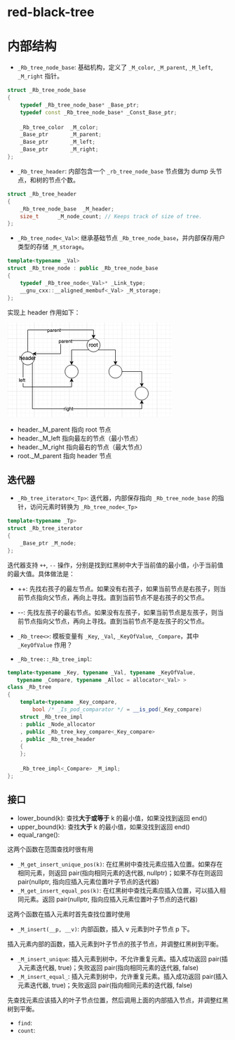 # red-black-tree

# 内部结构

- `_Rb_tree_node_base`: 基础机构，定义了 `_M_color`, `_M_parent`, `_M_left`, `_M_right` 指针。

```c++
struct _Rb_tree_node_base
{
    typedef _Rb_tree_node_base* _Base_ptr;
    typedef const _Rb_tree_node_base* _Const_Base_ptr;

    _Rb_tree_color	_M_color;
    _Base_ptr		_M_parent;
    _Base_ptr		_M_left;
    _Base_ptr		_M_right;
};
```

- `_Rb_tree_header`: 内部包含一个 `_rb_tree_node_base` 节点做为 dump 头节点，和树的节点个数。

```c++
struct _Rb_tree_header
{
    _Rb_tree_node_base	_M_header;
    size_t		_M_node_count; // Keeps track of size of tree.
};
```

- `_Rb_tree_node<_Val>`: 继承基础节点 `_Rb_tree_node_base`，并内部保存用户类型的存储 `_M_storage`。

```c++
template<typename _Val>
struct _Rb_tree_node : public _Rb_tree_node_base
{
    typedef _Rb_tree_node<_Val>* _Link_type;
    __gnu_cxx::__aligned_membuf<_Val> _M_storage;
};
```

实现上 header 作用如下：

![rbt_header](https://github.com/castleBoat/dsa/raw/main/SGI-STL/img/rbt_header.png)

  - header._M_parent 指向 root 节点
  - header._M_left 指向最左的节点（最小节点）
  - header._M_right 指向最右的节点（最大节点）
  - root._M_parent 指向 header 节点

## 迭代器

- `_Rb_tree_iterator<_Tp>`: 迭代器，内部保存指向 `_Rb_tree_node_base` 的指针，访问元素时转换为 `_Rb_tree_node<_Tp>`

```c++
template<typename _Tp>
struct _Rb_tree_iterator
{
    _Base_ptr _M_node;
};
```

迭代器支持 `++`, `--` 操作，分别是找到红黑树中大于当前值的最小值，小于当前值的最大值。具体做法是：

  - ++: 先找右孩子的最左节点。如果没有右孩子，如果当前节点是右孩子，则当前节点指向父节点，再向上寻找。直到当前节点不是右孩子的父节点。
  - --: 先找左孩子的最右节点。如果没有左孩子，如果当前节点是左孩子，则当前节点指向父节点，再向上寻找。直到当前节点不是左孩子的父节点。

- `_Rb_tree<>`: 模板变量有 `_Key`, `_Val`, `_KeyOfValue`, `_Compare`，其中 `_KeyOfValue` 作用？
- `_Rb_tree::_Rb_tree_impl`:

```c++
template<typename _Key, typename _Val, typename _KeyOfValue,
   typename _Compare, typename _Alloc = allocator<_Val> >
class _Rb_tree
{
    template<typename _Key_compare,
        bool /* _Is_pod_comparator */ = __is_pod(_Key_compare)
    struct _Rb_tree_impl
    : public _Node_allocator
    , public _Rb_tree_key_compare<_Key_compare>
    , public _Rb_tree_header
    {
    };

    _Rb_tree_impl<_Compare> _M_impl;
};
```

## 接口

- lower_bound(k): 查找**大于或等于** k 的最小值，如果没找到返回 end()
- upper_bound(k): 查找**大于** k 的最小值，如果没找到返回 end()
- equal_range():

这两个函数在范围查找时很有用

- `_M_get_insert_unique_pos(k)`: 在红黑树中查找元素应插入位置。如果存在相同元素，则返回 pair(指向相同元素的迭代器, nullptr)；如果不存在则返回 pair(nullptr, 指向应插入元素位置叶子节点的迭代器)
- `_M_get_insert_equal_pos(k)`: 在红黑树中查找元素应插入位置，可以插入相同元素。返回 pair(nullptr, 指向应插入元素位置叶子节点的迭代器)

这两个函数在插入元素时首先查找位置时使用

- `_M_insert(__p, __v)`: 内部函数，插入 v 元素到叶子节点 p 下。

插入元素内部的函数，插入元素到叶子节点的孩子节点，并调整红黑树到平衡。

- `_M_insert_unique`: 插入元素到树中，不允许重复元素。插入成功返回 pair(插入元素迭代器, true)；失败返回 pair(指向相同元素的迭代器, false)
- `_M_insert_equal_`: 插入元素到树中，允许重复元素。插入成功返回 pair(插入元素迭代器, true)；失败返回 pair(指向相同元素的迭代器, false)

先查找元素应该插入的叶子节点位置，然后调用上面的内部插入节点，并调整红黑树到平衡。

- `find`:
- `count`:
